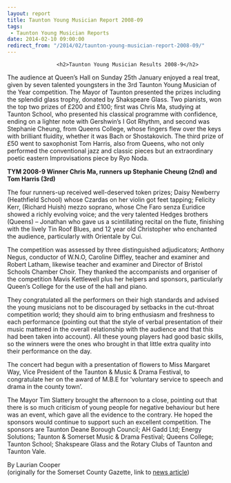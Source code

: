 ```yaml
---
layout: report
title: Taunton Young Musician Report 2008-09
tags: 
 - Taunton Young Musician Reports
date: 2014-02-10 09:00:00
redirect_from: "/2014/02/taunton-young-musician-report-2008-09/"
---
```

<section>

                    
                    <h2>Taunton Young Musician Results 2008-9</h2>
<p>The audience at Queen’s Hall on Sunday 25th January enjoyed a real treat, given by seven talented youngsters in the 3rd Taunton Young Musician of the Year competition. The Mayor of Taunton presented the prizes including the splendid glass trophy, donated by Shakspeare Glass. Two pianists, won the top two prizes of £200 and £100; first was Chris Ma, studying at Taunton School, who presented his classical programme with confidence, ending on a lighter note with Gershwin’s I Got Rhythm, and second was Stephanie Cheung, from Queens College, whose fingers flew over the keys with brilliant fluidity, whether it was Bach or Shostakovich. The third prize of £50 went to saxophonist Tom Harris, also from Queens, who not only performed the conventional jazz and classic pieces but an extraordinary poetic eastern Improvisations piece by Ryo Noda.</p>
<p><b>TYM 2008-9 Winner Chris Ma, runners up Stephanie Cheung (2nd) and Tom Harris (3rd)</b></p>
<p>The four runners-up received well-deserved token prizes; Daisy Newberry (Heathfield School) whose Czardas on her violin got feet tapping; Felicity Kerr, (Richard Huish) mezzo soprano, whose Che Faro senza Euridice showed a richly evolving voice; and the very talented Hedges brothers (Queens) &#8211; Jonathan who gave us a scintillating recital on the flute, finishing with the lively Tin Roof Blues, and 12 year old Christopher who enchanted the audience, particularly with Orientale by Cui.</p>
<p>The competition was assessed by three distinguished adjudicators; Anthony Negus, conductor of W.N.O, Caroline Diffley, teacher and examiner and Robert Latham, likewise teacher and examiner and Director of Bristol Schools Chamber Choir. They thanked the accompanists and organiser of the competition Mavis Kettlewell plus her helpers and sponsors, particularly Queen’s College for the use of the hall and piano.</p>
<p>They congratulated all the performers on their high standards and advised the young musicians not to be discouraged by setbacks in the cut-throat competition world; they should aim to bring enthusiasm and freshness to each performance (pointing out that the style of verbal presentation of their music mattered in the overall relationship with the audience and that this had been taken into account). All these young players had good basic skills, so the winners were the ones who brought in that little extra quality into their performance on the day.</p>
<p>The concert had begun with a presentation of flowers to Miss Margaret Way, Vice President of the Taunton &#038; Music &#038; Drama Festival, to congratulate her on the award of M.B.E for ‘voluntary service to speech and drama in the county town’.</p>
<p>The Mayor Tim Slattery brought the afternoon to a close, pointing out that there is so much criticism of young people for negative behaviour but here was an event, which gave all the evidence to the contrary. He hoped the sponsors would continue to support such an excellent competition. The sponsors are Taunton Deane Borough Council; AH Gadd Ltd; Energy Solutions; Taunton &#038; Somerset Music &#038; Drama Festival; Queens College; Taunton School; Shakspeare Glass and the Rotary Clubs of Taunton and Taunton Vale.</p>
<p>By Laurian Cooper<br />
(originally for the Somerset County Gazette, link to <a href="http://www.somersetcountygazette.co.uk/search/4088585.Taunton_musician_of_the_year_winners/" >news article</a>) </p>

                
</section>
